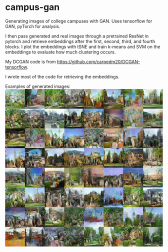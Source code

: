 # campus-gan

Generating images of college campuses with GAN. Uses tensorflow for GAN, pyTorch for analysis. 

I then pass generated and real images through a pretrained ResNet in pytorch and retrieve embeddings after the first, second, third, and fourth blocks. I plot the embeddings with tSNE and train k-means and SVM on the embeddings to evaluate how much clustering occurs.

My DCGAN code is from https://github.com/carpedm20/DCGAN-tensorflow.

I wrote most of the code for retrieving the embeddings.

Examples of generated images:
![Generated Images of College Campuses](https://github.com/jasonwei20/campus-gan/blob/master/train_286_0008.png)
